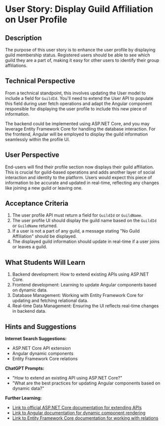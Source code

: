 # User Story: Display Guild Affiliation on User Profile

## Description

The purpose of this user story is to enhance the user profile by displaying guild membership status. Registered users should be able to see which guild they are a part of, making it easy for other users to identify their group affiliations.

## Technical Perspective

From a technical standpoint, this involves updating the User model to include a field for `GuildId`. You'll need to extend the User API to populate this field during user fetch operations and adapt the Angular component responsible for displaying the user profile to include this new piece of information.

The backend could be implemented using ASP.NET Core, and you may leverage Entity Framework Core for handling the database interaction. For the frontend, Angular will be employed to display the guild information seamlessly within the profile UI.

## User Perspective

End-users will find their profile section now displays their guild affiliation. This is crucial for guild-based operations and adds another layer of social interaction and identity to the platform. Users would expect this piece of information to be accurate and updated in real-time, reflecting any changes like joining a new guild or leaving one.

## Acceptance Criteria

1. The user profile API must return a field for `GuildId` or `GuildName`.
2. The user profile UI should display the guild name based on the `GuildId` or `GuildName` returned.
3. If a user is not a part of any guild, a message stating "No Guild Affiliation" should be displayed.
4. The displayed guild information should update in real-time if a user joins or leaves a guild.

## What Students Will Learn

1. Backend development: How to extend existing APIs using ASP.NET Core.
2. Frontend development: Learning to update Angular components based on dynamic data.
3. Database Management: Working with Entity Framework Core for updating and fetching relational data.
4. Real-time Data Management: Ensuring the UI reflects real-time changes in backend data.

## Hints and Suggestions

**Internet Search Suggestions:**

- ASP.NET Core API extension
- Angular dynamic components
- Entity Framework Core relations

**ChatGPT Prompts:**

- "How to extend an existing API using ASP.NET Core?"
- "What are the best practices for updating Angular components based on dynamic data?"

**Further Learning:**

- [Link to official ASP.NET Core documentation for extending APIs](https://dotnet.microsoft.com/en-us/apps/aspnet/apis)
- [Link to Angular documentation for dynamic component rendering](https://angular.io/guide/dynamic-component-loader)
- [Link to Entity Framework Core documentation for working with relations](https://learn.microsoft.com/en-us/ef/core/modeling/relationships)
